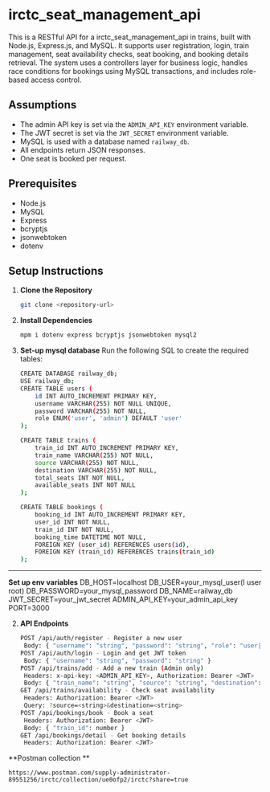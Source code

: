 # irctc_seat_management_api

This is a RESTful API for a irctc_seat_management_api in trains, built with Node.js, Express.js, and MySQL. It supports user registration, login, train management, seat availability checks, seat booking, and booking details retrieval. The system uses a controllers layer for business logic, handles race conditions for bookings using MySQL transactions, and includes role-based access control.

## Assumptions
- The admin API key is set via the `ADMIN_API_KEY` environment variable.
- The JWT secret is set via the `JWT_SECRET` environment variable.
- MySQL is used with a database named `railway_db`.
- All endpoints return JSON responses.
- One seat is booked per request.

## Prerequisites
- Node.js
- MySQL
- Express
- bcryptjs
- jsonwebtoken
- dotenv

## Setup Instructions

1. **Clone the Repository**
   ```bash
   git clone <repository-url>
2. **Install Dependencies**
   ```bash
   mpm i dotenv express bcryptjs jsonwebtoken mysql2

2. **Set-up mysql database**
  Run the following SQL to create the required tables:
   ```bash
   CREATE DATABASE railway_db;
   USE railway_db;
   CREATE TABLE users (
       id INT AUTO_INCREMENT PRIMARY KEY,
       username VARCHAR(255) NOT NULL UNIQUE,
       password VARCHAR(255) NOT NULL,
       role ENUM('user', 'admin') DEFAULT 'user'
   );

   CREATE TABLE trains (
       train_id INT AUTO_INCREMENT PRIMARY KEY,
       train_name VARCHAR(255) NOT NULL,
       source VARCHAR(255) NOT NULL,
       destination VARCHAR(255) NOT NULL,
       total_seats INT NOT NULL,
       available_seats INT NOT NULL
   );

   CREATE TABLE bookings (
       booking_id INT AUTO_INCREMENT PRIMARY KEY,
       user_id INT NOT NULL,
       train_id INT NOT NULL,
       booking_time DATETIME NOT NULL,
       FOREIGN KEY (user_id) REFERENCES users(id),
       FOREIGN KEY (train_id) REFERENCES trains(train_id)
   );


---

**Set up env variables**
DB_HOST=localhost
DB_USER=your_mysql_user(I user root)
DB_PASSWORD=your_mysql_password
DB_NAME=railway_db
JWT_SECRET=your_jwt_secret
ADMIN_API_KEY=your_admin_api_key
PORT=3000

2. **API Endpoints**
   ```bash
   POST /api/auth/register - Register a new user
    Body: { "username": "string", "password": "string", "role": "user|admin" }
   POST /api/auth/login - Login and get JWT token
    Body: { "username": "string", "password": "string" }
   POST /api/trains/add - Add a new train (Admin only)
    Headers: x-api-key: <ADMIN_API_KEY>, Authorization: Bearer <JWT>
    Body: { "train_name": "string", "source": "string", "destination": "string", "total_seats": number }
   GET /api/trains/availability - Check seat availability
    Headers: Authorization: Bearer <JWT>
    Query: ?source=<string>&destination=<string>
   POST /api/bookings/book - Book a seat
    Headers: Authorization: Bearer <JWT>
    Body: { "train_id": number }
   GET /api/bookings/detail - Get booking details
    Headers: Authorization: Bearer <JWT>

**Postman collection **

    https://www.postman.com/supply-administrator-89551256/irctc/collection/ue0ofp2/irctc?share=true



  



